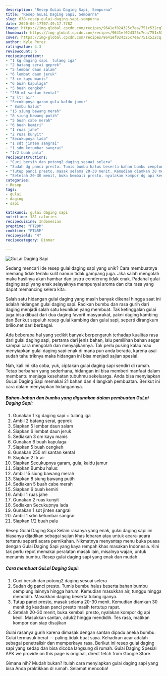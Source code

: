 ```yaml
---
description: "Resep GuLai Daging Sapi, Sempurna"
title: "Resep GuLai Daging Sapi, Sempurna"
slug: 638-resep-gulai-daging-sapi-sempurna
date: 2020-06-17T07:49:17.778Z
image: https://img-global.cpcdn.com/recipes/9641ef024325c7ea/751x532cq70/gulai-daging-sapi-foto-resep-utama.jpg
thumbnail: https://img-global.cpcdn.com/recipes/9641ef024325c7ea/751x532cq70/gulai-daging-sapi-foto-resep-utama.jpg
cover: https://img-global.cpcdn.com/recipes/9641ef024325c7ea/751x532cq70/gulai-daging-sapi-foto-resep-utama.jpg
author: Kyle Perez
ratingvalue: 4.3
reviewcount: 6
recipeingredient:
- "1 kg daging sapi  tulang iga"
- "2 batang serai geprek"
- "5 lembar daun salam"
- "6 lembat daun jeruk"
- "3 cm kayu manis"
- "6 buah kapulaga"
- "5 buah cengkeh"
- "250 ml santan kental"
- "2 ltr air"
- "Secukupnya garam gula kaldu jamur"
- " Bumbu halus"
- "15 siung bawang merah"
- "8 siung bawang putih"
- "5 buah cabe merah"
- "6 buah kemiri"
- "1 ruas jahe"
- "2 ruas kunyit"
- "Secukupnya lada"
- "1 sdt jinten sangrai"
- "1 sdm ketumbar sangrai"
- "1/2 buah pala"
recipeinstructions:
- "Cuci bersih dan potong2 daging sesuai selera"
- "Sudah dg panci presto. Tumis bumbu halus beserta bahan bumbu cemplung lainnya hingga harum. Kemudian masukkan air, tunggu hingga mendidih. Masukkan daging beserta tulang iganya."
- "Tutup panci presto, masak selama 20-30 menit. Kemudian diamkan 30 menit dg keadaan panci presto masih tertutup rapat."
- "Setelah 20-30 menit, buka kembali presto, nyalakan kompor dg api kecil. Masukkan santan, aduk2 hingga mendidih. Tes rasa, matikan kompor dan siap disajikan"
categories:
- Resep
tags:
- gulai
- daging
- sapi

katakunci: gulai daging sapi 
nutrition: 181 calories
recipecuisine: Indonesian
preptime: "PT29M"
cooktime: "PT45M"
recipeyield: "4"
recipecategory: Dinner

---
```



![GuLai Daging Sapi](https://img-global.cpcdn.com/recipes/9641ef024325c7ea/751x532cq70/gulai-daging-sapi-foto-resep-utama.jpg)

Sedang mencari ide resep gulai daging sapi yang unik? Cara membuatnya memang tidak terlalu sulit namun tidak gampang juga. Jika salah mengolah maka hasilnya akan hambar dan justru cenderung tidak enak. Padahal gulai daging sapi yang enak selayaknya mempunyai aroma dan cita rasa yang dapat memancing selera kita.

Salah satu hidangan gulai daging yang masih banyak dikenal hingga saat ini adalah hidangan gulai daging sapi. Racikan bumbu dan rasa gurih dari daging menjadi salah satu keunikan yang membuat. Tak ketinggalan gulai juga bisa dibuat dari dua daging favorit masyarakat, yakni daging kambing dan Berikut sepuluh resep gulai kambing dan gulai sapi, seperti dirangkum brilio.net dari berbagai.

Ada beberapa hal yang sedikit banyak berpengaruh terhadap kualitas rasa dari gulai daging sapi, pertama dari jenis bahan, lalu pemilihan bahan segar sampai cara mengolah dan menyajikannya. Tak perlu pusing kalau mau menyiapkan gulai daging sapi enak di mana pun anda berada, karena asal sudah tahu triknya maka hidangan ini bisa menjadi sajian spesial.


Nah, kali ini kita coba, yuk, ciptakan gulai daging sapi sendiri di rumah. Tetap berbahan yang sederhana, hidangan ini bisa memberi manfaat dalam membantu menjaga kesehatan tubuhmu sekeluarga. Anda bisa menyiapkan GuLai Daging Sapi memakai 21 bahan dan 4 langkah pembuatan. Berikut ini cara dalam menyiapkan hidangannya.

<!--inarticleads1-->

##### Bahan-bahan dan bumbu yang digunakan dalam pembuatan GuLai Daging Sapi:

1. Gunakan 1 kg daging sapi + tulang iga
1. Ambil 2 batang serai, geprek
1. Siapkan 5 lembar daun salam
1. Siapkan 6 lembat daun jeruk
1. Sediakan 3 cm kayu manis
1. Gunakan 6 buah kapulaga
1. Siapkan 5 buah cengkeh
1. Gunakan 250 ml santan kental
1. Siapkan 2 ltr air
1. Siapkan Secukupnya garam, gula, kaldu jamur
1. Siapkan  Bumbu halus:
1. Ambil 15 siung bawang merah
1. Siapkan 8 siung bawang putih
1. Sediakan 5 buah cabe merah
1. Siapkan 6 buah kemiri
1. Ambil 1 ruas jahe
1. Gunakan 2 ruas kunyit
1. Sediakan Secukupnya lada
1. Gunakan 1 sdt jinten sangrai
1. Ambil 1 sdm ketumbar sangrai
1. Siapkan 1/2 buah pala


Resep Gulai Daging Sapi Selain rasanya yang enak, gulai daging sapi ini biasanya dijadikan sebagai sajian khas lebaran atau untuk acara-acara tertentu seperti acara pernikahan. Nikmatnya menyantap menu buka puasa dengan Gulai Daging Sapi yang kaya rempah khas masakan Indonesia. Kini tak perlu repot memakai peralatan masak lain, misalnya wajan, untuk menumis bumbu. Resep gulai daging sapi yang enak dan mudah. 

<!--inarticleads2-->

##### Cara membuat GuLai Daging Sapi:

1. Cuci bersih dan potong2 daging sesuai selera
1. Sudah dg panci presto. Tumis bumbu halus beserta bahan bumbu cemplung lainnya hingga harum. Kemudian masukkan air, tunggu hingga mendidih. Masukkan daging beserta tulang iganya.
1. Tutup panci presto, masak selama 20-30 menit. Kemudian diamkan 30 menit dg keadaan panci presto masih tertutup rapat.
1. Setelah 20-30 menit, buka kembali presto, nyalakan kompor dg api kecil. Masukkan santan, aduk2 hingga mendidih. Tes rasa, matikan kompor dan siap disajikan


Gulai rasanya gurih karena dimasak dengan santan dipadu aneka bumbu. Gulai termasuk berat — paling tidak buat saya. Kehadiran acar adalah sebagai penetralisir dan memperkaya rasa. Berikut ini resep gulai daging sapi yang sedap dan bisa dicoba langsung di rumah. Gulai Daging Spesial APK we provide on this page is original, direct fetch from Google Store. 

Gimana nih? Mudah bukan? Itulah cara menyiapkan gulai daging sapi yang bisa Anda praktikkan di rumah. Selamat mencoba!
